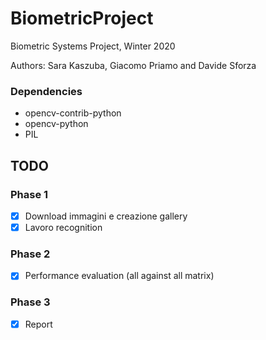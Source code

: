 # BiometricProject
Biometric Systems Project, Winter 2020

Authors: Sara Kaszuba, Giacomo Priamo and Davide Sforza

### Dependencies ###
- opencv-contrib-python       
- opencv-python
- PIL 

## TODO ##
### Phase 1 ###
- [x] Download immagini e creazione gallery
- [x] Lavoro recognition
### Phase 2 ### 
- [x] Performance evaluation (all against all matrix)
### Phase 3 ### 
- [x] Report